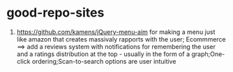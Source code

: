 # good-repo-sites
1. https://github.com/kamens/jQuery-menu-aim for making a menu just like amazon that creates massivaly rapports with the user;
Ecommmerce ==> add a reviews system with notifications for remembering the user and a ratings distribution at the top - usually in the form of a graph;One-click ordering;Scan-to-search options are user intuitive
